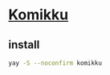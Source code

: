 # [Komikku](https://flathub.org/apps/info.febvre.Komikku)

## install

```sh
yay -S --noconfirm komikku
```
